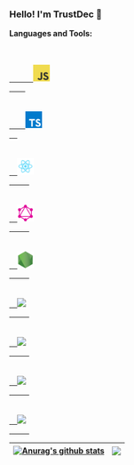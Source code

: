 
### Hello! I'm TrustDec 👋

**Languages and Tools:**  

<code>
    <a href="https://github.com/TrustDec">
      <img height="30" src="https://raw.githubusercontent.com/github/explore/80688e429a7d4ef2fca1e82350fe8e3517d3494d/topics/javascript/javascript.png">
    </a>
</code>
<code>
  <a href="https://github.com/TrustDec">
    <img height="30" src="https://raw.githubusercontent.com/github/explore/80688e429a7d4ef2fca1e82350fe8e3517d3494d/topics/typescript/typescript.png">
  </a>
</code>
<code>
  <a href="https://github.com/facebook/react/">
  <img height="30" src="https://raw.githubusercontent.com/github/explore/80688e429a7d4ef2fca1e82350fe8e3517d3494d/topics/react/react.png">
     </a>
</code>
<code>
  <a href="https://github.com/TrustDec">
  <img height="30" src="https://raw.githubusercontent.com/github/explore/5c058a388828bb5fde0bcafd4bc867b5bb3f26f3/topics/graphql/graphql.png">
     </a>
</code>
<code>
  <a href="https://github.com/TrustDec">
  <img height="30" src="https://raw.githubusercontent.com/github/explore/80688e429a7d4ef2fca1e82350fe8e3517d3494d/topics/nodejs/nodejs.png">
     </a>
</code> 
<code>
  <a href="https://github.com/TrustDec">
  <img height="30" src="https://avatars.githubusercontent.com/u/88368777?s=64&v=4">
     </a>
</code>  
<code>
  <a href="https://github.com/TrustDec">
  <img height="30" src="https://avatars.githubusercontent.com/u/39974763?s=64&v=4">
     </a>
</code>  
<code>
  <a href="https://github.com/TrustDec">
  <img height="30" src="https://avatars.githubusercontent.com/u/39607406?s=64&v=4">
     </a>
</code>  
<code>
  <a href="https://github.com/TrustDec">
  <img height="30" src="https://avatars.githubusercontent.com/u/44854347?s=64&v=4">
     </a>
</code>  


| <a href="https://github.com/TrustDec"><img align="center" src="https://github-readme-stats.vercel.app/api?username=TrustDec&show_icons=true&include_all_commits=true&theme=tokyonight&hide_border=true" alt="Anurag's github stats" /></a> | <a href="https://github.com/TrustDec"><img align="center" src="https://github-readme-stats.vercel.app/api/top-langs/?username=TrustDec&layout=compact&theme=tokyonight&hide_border=true" /></a> |
| ------------- | ------------- |
